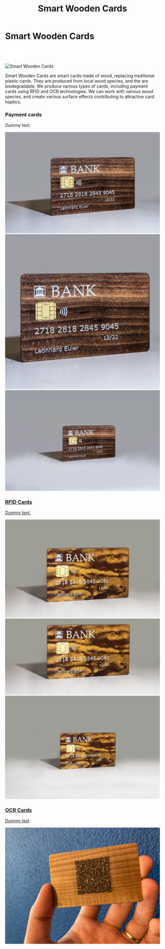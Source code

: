 ﻿---
lang: en
title: 'Smart Wooden Cards'
order: 5
---

<div class="full-width-kenburns">
<div class="wrap-bg-image">

# Smart Wooden Cards

![](/assets/images/arrow-d-white.svg)

</div>
<img srcset="/assets/images/wpc_cherry_s.jpg"
     src="/assets/images/wpc_cherry_s.jpg" alt="Smart Wooden Cards">
</div>

<div class="full-width-grey">
<div class="wrap -cols2">

Smart Wooden Cards are smart cards made of wood, replacing traditional plastic cards. They are produced from local wood species, and the are biodegradable.
We produce various types of cards, including payment cards using RFID and OCR technologies.
We can work with various wood species, and create various surface effects contributing to attractive card haptics.

</div>
</div>

<div class="full-width">
<div class="wrap">

### Payment cards

Dummy text.

<div class="picturegallery">
      <a href="/assets/images/wpc_cherry_s.jpg">
          <img src="/assets/images/wpc_cherry_s.jpg" alt="Payment card Cherry">
      </a>
      <a href="/assets/images/wpc_cherry2_s.jpg">
          <img src="/assets/images/wpc_cherry2_s.jpg" alt="Payment card Cherry">
      </a>
      <a href="/assets/images/wpc_cherry3_s.jpg">
          <img src="/assets/images/wpc_cherry3_s.jpg" alt="Payment card Cherry">

</div>
</div>

<div class="full-width-grey">
<div class="wrap">

### RFID Cards

Dummy text.

<div class="picturegallery">
      <a href="/assets/images/wpc_maple_s.jpg">
          <img src="/assets/images/wpc_maple_s.jpg" alt="Payment card Maple">
     </a>
     <a href="/assets/images/wpc_maple2-s.jpg">
          <img src="/assets/images/wpc_maple2-s.jpg" alt="Payment card Maple">
      </a>
      <a href="/assets/images/wpc_maple3_s.jpg">
          <img src="/assets/images/wpc_maple3_s.jpg" alt="Payment card Maple">
    
</div>
</div>

<div class="full-width">
<div class="wrap">

### OCR Cards

Dummy text

<div class="picturegallery">
      <a href="/assets/images/OCR_EC.jpg">
          <img src="/assets/images/OCR_EC.jpg" alt="OCR Card">
  

</div>
</div>

